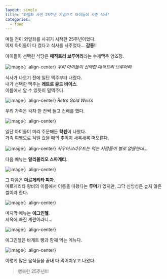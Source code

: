 ```yaml
---
layout: single
title: "와잎좌 사귄 25주년 기념으로 아이들이 사준 식사"
categories:
  - food
---
```


며칠 전이 와잎좌를 사귀기 시작한 25주년이었다.\
이제 아이들이 다 컸다고 식사를 사주었다... **감동**!!

아이들이 선택한 식당은 **매직트리 브루어리**라는 수제맥주 양조장.

![image](</images/2025-07-27/20250727_053611620_iOSs64.jpg>){: .align-center}
*우리 아이들이 선택한 매직트리 브루어리*

식사가 나오기 전에 일단 맥주부터 내렸다.\
내가 선택한 맥주는 **레트로 골드 바이스**.\
이름에서 알 수 있듯이 밀맥주다.

![image](</images/2025-07-27/20250727_035716040_iOSs64.jpg>){: .align-center}
*Retro Gold Weiss*

우리 가족은 각자 한 잔씩 들고 건배를 했다.

![image](</images/2025-07-27/20250727_035733894_iOSs64.jpg>){: .align-center}

일단 아이들이 미리 주문해둔 **학센**이 나왔다.\
가족 여행으로 됙일 갔을 때의 추억이 새록새록 떠오른다.

![image](</images/2025-07-27/20250727_040043681_iOSs64.jpg>){: .align-center}
*사우어크라우트는 먹는 사람들이 별로 없을텐데...*

다음 메뉴는 **알리올리오 스파게티**.

![image](</images/2025-07-27/20250727_041044625_iOSs64.jpg>){: .align-center}

그 다음은 **마르게리타 피자**.\
마르게리타 왕비의 이름에서 이름을 따왔다는 **루머**가 있지만, 그닥 신빙성은 높지 않은 썰이라 한다.

![image](</images/2025-07-27/20250727_041436413_iOSs64.jpg>){: .align-center}

마지막 메뉴는 **에그인헬**.\
지옥에 빠진 계란이라니...

![image](</images/2025-07-27/20250727_041541161_iOSs64.jpg>){: .align-center}

에그인헬은 바게트 빵과 함께 먹는 메뉴다.

![image](</images/2025-07-27/20250727_041548832_iOSs64.jpg>){: .align-center}

이렇게 많은 음식들을 끝내 다 먹어치우고 나왔다.

<div class="quoteMachine">
  <div class="theQuote">
    <blockquote><span class="quotationMark quotationMark--left"></span>
행복한 25주년!!!
    <span class="quotationMark quotationMark--right"></span></blockquote>
  </div>
</div>
